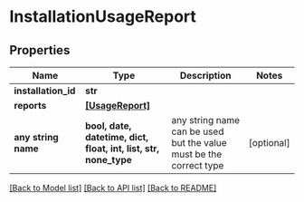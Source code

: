 # InstallationUsageReport


## Properties
Name | Type | Description | Notes
------------ | ------------- | ------------- | -------------
**installation_id** | **str** |  | 
**reports** | [**[UsageReport]**](UsageReport.md) |  | 
**any string name** | **bool, date, datetime, dict, float, int, list, str, none_type** | any string name can be used but the value must be the correct type | [optional]

[[Back to Model list]](../README.md#documentation-for-models) [[Back to API list]](../README.md#documentation-for-api-endpoints) [[Back to README]](../README.md)


